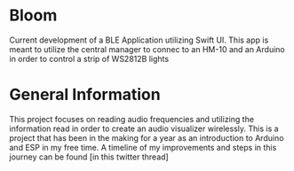 # Bloom
Current development of a BLE Application utilizing Swift UI. This app is meant to utilize the central manager to connec to an HM-10 and an Arduino in order to control a strip of WS2812B lights

# General Information
This project focuses on reading audio frequencies and utilizing the information read in order to create an audio visualizer wirelessly. This is a project that has been in the making for a year as an introduction to Arduino and ESP in my free time. A timeline of my improvements and steps in this journey can be found [in this twitter thread]
